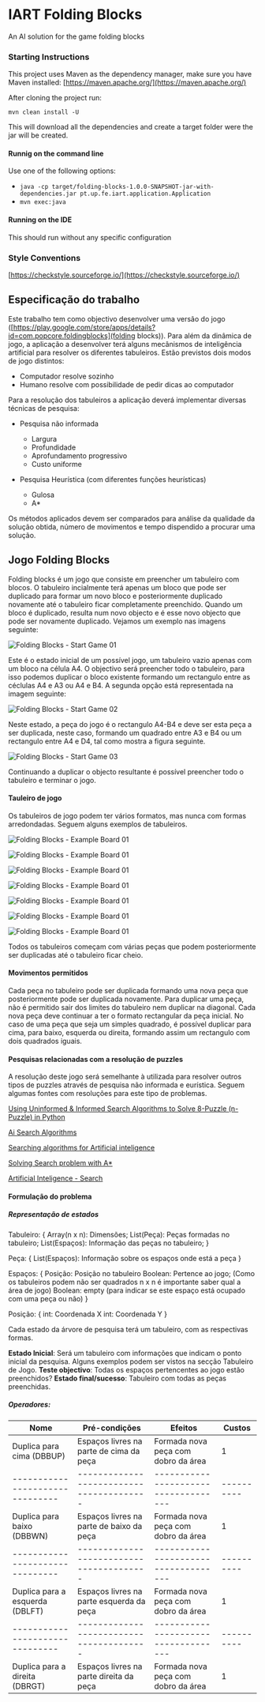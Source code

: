 #  IART Folding Blocks

An AI solution for the game folding blocks

### Starting Instructions

This project uses Maven as the dependency manager, make sure you have Maven installed: 
 [https://maven.apache.org/](https://maven.apache.org/)
 
After cloning the project run:

`mvn clean install -U`

This will download all the dependencies and create a target folder were the jar will be created.

#### Runnig on the command line

Use one  of the following options:

* `java -cp target/folding-blocks-1.0.0-SNAPSHOT-jar-with-dependencies.jar pt.up.fe.iart.application.Application`
* `mvn exec:java`

#### Running on the IDE

This should run without any specific configuration


### Style Conventions

[https://checkstyle.sourceforge.io/](https://checkstyle.sourceforge.io/)

## Especificação do trabalho

Este trabalho tem como objectivo desenvolver uma versão do jogo ([https://play.google.com/store/apps/details?id=com.popcore.foldingblocks](folding blocks)).
Para além da dinâmica de jogo, a aplicação a desenvolver terá alguns mecânismos de inteligência artificial para resolver os diferentes tabuleiros.
Estão previstos dois modos de jogo distintos:
 - Computador resolve sozinho
 - Humano resolve com possibilidade de pedir dicas ao computador
 
Para a resolução dos tabuleiros a aplicação deverá implementar diversas técnicas de pesquisa:
 - Pesquisa não informada
    - Largura
    - Profundidade
    - Aprofundamento progressivo
    - Custo uniforme
    
 - Pesquisa Heurística (com diferentes funções heurísticas)
    - Gulosa
    - A*
    
Os métodos aplicados devem ser comparados para análise da qualidade da solução obtida, número de movimentos e tempo dispendido a procurar uma solução.


## Jogo Folding Blocks

Folding blocks é um jogo que consiste em preencher um tabuleiro com blocos. O tabuleiro incialmente terá apenas um bloco que pode ser duplicado
para formar um novo bloco e posteriormente duplicado novamente até o tabuleiro ficar completamente preenchido. Quando um bloco é duplicado, resulta
num novo objecto e é esse novo objecto que pode ser novamente duplicado. Vejamos um exemplo nas imagens seguinte:

![Folding Blocks - Start Game 01](https://github.com/ricardojaferreira/iart-folding-blocks/blob/master/media/images/folding-blocks-start-game-01.png)

Este é o estado inicial de um possível jogo, um tabuleiro vazio apenas com um bloco na célula A4. O objectivo será preencher todo o tabuleiro, para isso podemos duplicar 
o bloco existente formando um rectangulo entre as céclulas A4 e A3 ou A4 e B4. A segunda opção está representada na imagem seguinte:

![Folding Blocks - Start Game 02](https://github.com/ricardojaferreira/iart-folding-blocks/blob/master/media/images/folding-blocks-start-game-02.png)

Neste estado, a peça do jogo é o rectangulo A4-B4 e deve ser esta peça a ser duplicada, neste caso, formando um quadrado entre A3 e B4 ou um rectangulo
entre A4 e D4, tal como mostra a figura seguinte.

![Folding Blocks - Start Game 03](https://github.com/ricardojaferreira/iart-folding-blocks/blob/master/media/images/folding-blocks-start-game-03.png)

Continuando a duplicar o objecto resultante é possível preencher todo o tabuleiro e terminar o jogo.


#### Tauleiro de jogo

Os tabuleiros de jogo podem ter vários formatos, mas nunca com formas arredondadas. Seguem alguns exemplos de tabuleiros.

![Folding Blocks - Example Board 01](https://github.com/ricardojaferreira/iart-folding-blocks/blob/master/media/images/folding-blocks-game-board-01.png)

![Folding Blocks - Example Board 01](https://github.com/ricardojaferreira/iart-folding-blocks/blob/master/media/images/folding-blocks-game-board-02.png)

![Folding Blocks - Example Board 01](https://github.com/ricardojaferreira/iart-folding-blocks/blob/master/media/images/folding-blocks-game-board-03.png)

![Folding Blocks - Example Board 01](https://github.com/ricardojaferreira/iart-folding-blocks/blob/master/media/images/folding-blocks-game-board-04.png)

![Folding Blocks - Example Board 01](https://github.com/ricardojaferreira/iart-folding-blocks/blob/master/media/images/folding-blocks-game-board-05.png)

![Folding Blocks - Example Board 01](https://github.com/ricardojaferreira/iart-folding-blocks/blob/master/media/images/folding-blocks-game-board-06.png)

![Folding Blocks - Example Board 01](https://github.com/ricardojaferreira/iart-folding-blocks/blob/master/media/images/folding-blocks-game-board-07.png)

Todos os tabuleiros começam com várias peças que podem posteriormente  ser duplicadas até o tabuleiro ficar cheio.

#### Movimentos permitidos

Cada peça no tabuleiro pode ser duplicada formando uma nova peça que posteriormente pode ser duplicada novamente. Para duplicar uma peça, não é
permitido sair dos limites do tabuleiro nem duplicar na diagonal. Cada nova peça deve continuar a ter o formato rectangular da peça inicial. No caso de
uma peça que seja um simples quadrado, é possível duplicar para cima, para baixo, esquerda ou direita, formando assim um rectangulo com dois quadrados
iguais.

#### Pesquisas relacionadas com a resolução de puzzles

A resolução deste jogo será semelhante à utilizada para resolver outros tipos de puzzles através de pesquisa não informada e eurística. Seguem
algumas fontes com resoluções para este tipo de problemas.

[Using Uninformed & Informed Search Algorithms to Solve 8-Puzzle (n-Puzzle) in Python](https://www.datasciencecentral.com/profiles/blogs/using-uninformed-informed-search-algorithms-to-solve-8-puzzle-n)

[Ai Search Algorithms](https://github.com/ejupialked/ai-search-algorithms)

[Searching algorithms for Artificial inteligence](https://medium.com/datadriveninvestor/searching-algorithms-for-artificial-intelligence-85d58a8e4a42)

[Solving Search problem with A*](https://towardsdatascience.com/sliding-puzzle-solving-search-problem-with-iterative-deepening-a-d7e8c14eba04)

[Artificial Inteligence - Search](https://medium.com/@williamkoehrsen/artificial-intelligence-part-1-search-a1667a5991e5)

#### Formulação do problema

##### Representação de estados

Tabuleiro: {
    Array(n x n): Dimensões;
    List(Peça): Peças formadas no tabuleiro;
    List(Espaços): Informação das peças no tabuleiro;
    }
 
Peça: {
    List(Espaços): Informação sobre os espaços onde está a peça
    }
    
Espaços: {
    Posição: Posição no tabuleiro
    Boolean: Pertence ao jogo; (Como os tabuleiros podem não ser quadrados n x n é importante saber qual a área de jogo)
    Boolean: empty (para indicar se este espaço está ocupado com uma peça ou não)
    }

Posição: {
    int: Coordenada X
    int: Coordenada Y
    }

Cada estado da árvore de pesquisa terá um tabuleiro, com as respectivas formas.

**Estado Inicial**: Será um tabuleiro com informações que indicam o ponto inicial da pesquisa. Alguns exemplos podem ser vistos na secção Tabuleiro de Jogo.
**Teste objectivo**: Todas os espaços pertencentes ao jogo estão preenchidos?
**Estado final/sucesso**: Tabuleiro com todas as peças preenchidas.

##### Operadores:

| Nome                            | Pré-condições                            | Efeitos                              | Custos    |
| ------------------------------- | ---------------------------------------- | ------------------------------------ |---------- |
| Duplica para cima (DBBUP)       | Espaços livres na parte de cima da peça  | Formada nova peça com dobro da área  | 1         |
| ------------------------------- | ---------------------------------------- | ------------------------------------ |---------- |
| Duplica para baixo (DBBWN)      | Espaços livres na parte de baixo da peça | Formada nova peça com dobro da área  | 1         |
| ------------------------------- | ---------------------------------------- | ------------------------------------ |---------- |
| Duplica para a esquerda (DBLFT) | Espaços livres na parte esquerda da peça | Formada nova peça com dobro da área  | 1         |
| ------------------------------- | ---------------------------------------- | ------------------------------------ |---------- |
| Duplica para a direita (DBRGT)  | Espaços livres na parte direita da peça  | Formada nova peça com dobro da área  | 1         |


